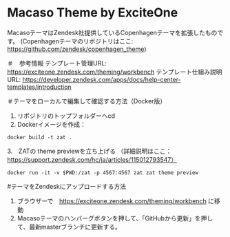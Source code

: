 # Macaso Theme by ExciteOne

MacasoテーマはZendesk社提供しているCopenhagenテーマを拡張したものです。
(Copenhagenテーマのリポジトリはここ: https://github.com/zendesk/copenhagen_theme)

＃　参考情報
テンプレート管理URL: https://exciteone.zendesk.com/theming/workbench
テンプレート仕組み説明URL: https://developer.zendesk.com/apps/docs/help-center-templates/introduction

＃テーマをローカルで編集して確認する方法（Docker版）
1. リポジトリのトップフォルダーへcd
2. Dockerイメージを作成：
  ```
  docker build -t zat .
  ```
3.　ZATの theme previewを立ち上げる
  （詳細説明はここ：https://support.zendesk.com/hc/ja/articles/115012793547）
  ```
  docker run -it -v $PWD:/zat -p 4567:4567 zat zat theme preview
  ```

#テーマをZendeskにアップロードする方法
1. ブラウザーで　https://exciteone.zendesk.com/theming/workbench に移動
2. Macasoテーマのハンバーグボタンを押して、「GitHubから更新」を押して、最新masterブランチに更新する。

